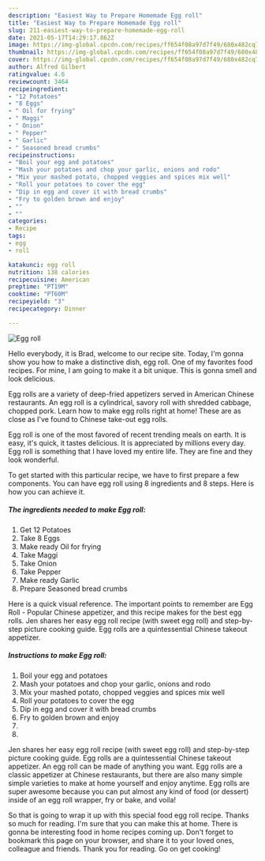 ```yaml
---
description: "Easiest Way to Prepare Homemade Egg roll"
title: "Easiest Way to Prepare Homemade Egg roll"
slug: 211-easiest-way-to-prepare-homemade-egg-roll
date: 2021-05-17T14:29:17.862Z
image: https://img-global.cpcdn.com/recipes/ff654f08a97d7f49/680x482cq70/egg-roll-recipe-main-photo.jpg
thumbnail: https://img-global.cpcdn.com/recipes/ff654f08a97d7f49/680x482cq70/egg-roll-recipe-main-photo.jpg
cover: https://img-global.cpcdn.com/recipes/ff654f08a97d7f49/680x482cq70/egg-roll-recipe-main-photo.jpg
author: Alfred Gilbert
ratingvalue: 4.6
reviewcount: 3464
recipeingredient:
- "12 Potatoes"
- "8 Eggs"
- " Oil for frying"
- " Maggi"
- " Onion"
- " Pepper"
- " Garlic"
- " Seasoned bread crumbs"
recipeinstructions:
- "Boil your egg and potatoes"
- "Mash your potatoes and chop your garlic, onions and rodo"
- "Mix your mashed potato, chopped veggies and spices mix well"
- "Roll your potatoes to cover the egg"
- "Dip in egg and cover it with bread crumbs"
- "Fry to golden brown and enjoy"
- ""
- ""
categories:
- Recipe
tags:
- egg
- roll

katakunci: egg roll 
nutrition: 138 calories
recipecuisine: American
preptime: "PT19M"
cooktime: "PT60M"
recipeyield: "3"
recipecategory: Dinner

---
```



![Egg roll](https://img-global.cpcdn.com/recipes/ff654f08a97d7f49/680x482cq70/egg-roll-recipe-main-photo.jpg)

Hello everybody, it is Brad, welcome to our recipe site. Today, I'm gonna show you how to make a distinctive dish, egg roll. One of my favorites food recipes. For mine, I am going to make it a bit unique. This is gonna smell and look delicious.

Egg rolls are a variety of deep-fried appetizers served in American Chinese restaurants. An egg roll is a cylindrical, savory roll with shredded cabbage, chopped pork. Learn how to make egg rolls right at home! These are as close as I&#39;ve found to Chinese take-out egg rolls.

Egg roll is one of the most favored of recent trending meals on earth. It is easy, it's quick, it tastes delicious. It is appreciated by millions every day. Egg roll is something that I have loved my entire life. They are fine and they look wonderful.


To get started with this particular recipe, we have to first prepare a few components. You can have egg roll using 8 ingredients and 8 steps. Here is how you can achieve it.

<!--inarticleads1-->

##### The ingredients needed to make Egg roll:

1. Get 12 Potatoes
1. Take 8 Eggs
1. Make ready  Oil for frying
1. Take  Maggi
1. Take  Onion
1. Take  Pepper
1. Make ready  Garlic
1. Prepare  Seasoned bread crumbs


Here is a quick visual reference. The important points to remember are Egg Roll - Popular Chinese appetizer, and this recipe makes for the best egg rolls. Jen shares her easy egg roll recipe (with sweet egg roll) and step-by-step picture cooking guide. Egg rolls are a quintessential Chinese takeout appetizer. 

<!--inarticleads2-->

##### Instructions to make Egg roll:

1. Boil your egg and potatoes
1. Mash your potatoes and chop your garlic, onions and rodo
1. Mix your mashed potato, chopped veggies and spices mix well
1. Roll your potatoes to cover the egg
1. Dip in egg and cover it with bread crumbs
1. Fry to golden brown and enjoy
1. 
1. 


Jen shares her easy egg roll recipe (with sweet egg roll) and step-by-step picture cooking guide. Egg rolls are a quintessential Chinese takeout appetizer. An egg roll can be made of anything you want. Egg rolls are a classic appetizer at Chinese restaurants, but there are also many simple simple varieties to make at home yourself and enjoy anytime. Egg rolls are super awesome because you can put almost any kind of food (or dessert) inside of an egg roll wrapper, fry or bake, and voila! 

So that is going to wrap it up with this special food egg roll recipe. Thanks so much for reading. I'm sure that you can make this at home. There is gonna be interesting food in home recipes coming up. Don't forget to bookmark this page on your browser, and share it to your loved ones, colleague and friends. Thank you for reading. Go on get cooking!
